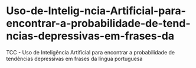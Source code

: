 # Uso-de-Intelig-ncia-Artificial-para-encontrar-a-probabilidade-de-tend-ncias-depressivas-em-frases-da
TCC - Uso de Inteligência Artificial para encontrar a probabilidade de tendências depressivas em frases da língua portuguesa  
